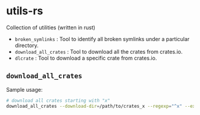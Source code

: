 # utils-rs

Collection of utilities (written in rust)

- `broken_symlinks` : Tool to identify all broken symlinks under a particular directory.
- `download_all_crates` : Tool to download all the crates from crates.io.
- `dlcrate` : Tool to download a specific crate from crates.io.

## `download_all_crates`

Sample usage:

```bash
# download all crates starting with "x"
download_all_crates --download-dir=/path/to/crates_x --regexp="^x" --extract
```
